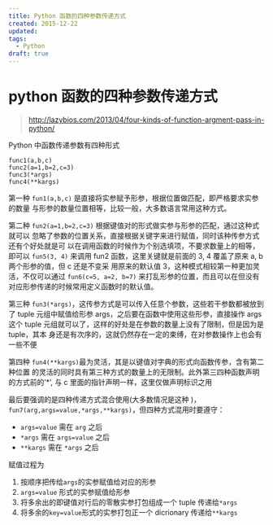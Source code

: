 ```yaml
---
title: Python 函数的四种参数传递方式
created: 2015-12-22
updated:
tags:
  - Python
draft: true
---
```


# python 函数的四种参数传递方式

> http://lazybios.com/2013/04/four-kinds-of-function-argment-pass-in-python/

Python 中函数传递参数有四种形式

    func1(a,b,c)
    func2(a=1,b=2,c=3)
    func3(*args)
    func4(**kargs)

第一种 `fun1(a,b,c)` 是直接将实参赋予形参，根据位置做匹配，即严格要求实参的数量
与形参的数量位置相等，比较一般，大多数语言常用这种方式。

第二种 `fun2(a=1,b=2,c=3)` 根据键值对的形式做实参与形参的匹配，通过这种式就可以
忽略了参数的位置关系，直接根据关键字来进行赋值，同时该种传参方式还有个好处就是可
以在调用函数的时候作为个别选填项，不要求数量上的相等，即可以 `fun5(3, 4)` 来调用
fun2 函数，这里关键就是前面的 3, 4 覆盖了原来 a, b 两个形参的值，但 c 还是不变采
用原来的默认值 3，这种模式相较第一种更加灵活，不仅可以通过 `fun6(c=5, a=2, b=7)`
来打乱形参的位置，而且可以在但没有对应形参传递的时候常用定义函数时的默认值。

第三种 `fun3(*args)`，这传参方式是可以传入任意个参数，这些若干参数都被放到了
tuple 元组中赋值给形参 args，之后要在函数中使用这些形参，直接操作 args 这个
tuple 元组就可以了，这样的好处是在参数的数量上没有了限制，但是因为是 tuple，其本
身还是有次序的，这就仍然存在一定的束缚，在对参数操作上也会有一些不便

第四种 `fun4(**kargs)`最为灵活，其是以键值对字典的形式向函数传参，含有第二种位置
的灵活的同时具有第三种方式的数量上的无限制。此外第三四种函数声明的方式前的’\*’,
与 c 里面的指针声明一样，这里仅做声明标识之用

最后要强调的是四种传递方式混合使用(大多数情况是这种
)，`fun7(arg,args=value,*args,**kargs)`，但四种方式混用时要遵守：

- `args=value` 需在 `arg` 之后
- `*args` 需在 `args=value` 之后
- `**kargs` 需在 `*args` 之后

赋值过程为

1. 按顺序把传给`args`的实参赋值给对应的形参
2. `args=value` 形式的实参赋值给形参
3. 将多余出的即键值对行后的零散实参打包组成一个 tuple 传递给`*args`
4. 将多余的`key=value`形式的实参打包正一个 dicrionary 传递给`**kargs`
